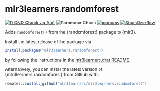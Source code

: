 # mlr3learners.randomforest

<!-- badges: start -->
[![R CMD Check via {tic}](https://github.com/mlr3learners/mlr3learners.randomforest/workflows/R%20CMD%20Check%20via%20{tic}/badge.svg?branch=master)](https://github.com/mlr3learners/mlr3learners.randomforest/actions)
![Parameter Check](https://github.com/mlr3learners/mlr3learners.randomforest/workflows/Parameter%20Check/badge.svg?branch=master)
[![codecov](https://codecov.io/gh/mlr3learners/mlr3learners.randomforest/branch/master/graph/badge.svg)](https://codecov.io/gh/mlr3learners/mlr3learners.randomforest)
[![StackOverflow](https://img.shields.io/badge/stackoverflow-mlr3-orange.svg)](https://stackoverflow.com/questions/tagged/mlr3)
<!-- badges: end -->

Adds `randomforest()` from the {randomforest} package to {mlr3}.

Install the latest release of the package via

```r
install.packages("mlr3learners.randomforest")
```

by following the instructions in the [mlr3learners.drat README](https://github.com/mlr3learners/mlr3learners.drat).

Alternatively, you can install the latest version of {mlr3learners.randomforest} from Github with:

```r
remotes::install_github("mlr3learners/mlr3learners.randomforest")
```
